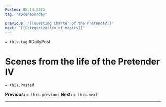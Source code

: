 ```yaml
---
Posted: 05.14.2023
tag: "#SceneSunday"

previous: "[[Questing Charter of the Pretender]]"
next: "[[Categorization of magics]]"
---
```

`= this.tag` #DailyPost 
# Scenes from the life of the Pretender IV
`= this.Posted`

**Previous:** `= this.previous`
**Next:** `= this.next`

---


